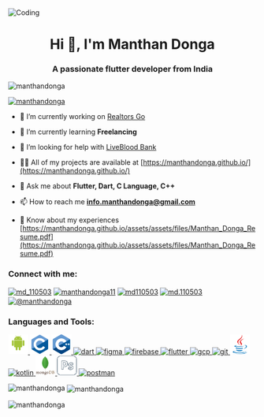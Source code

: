 
<img align="center" alt="Coding" width="1000" src="https://bs-uploads.toptal.io/blackfish-uploads/components/seo/5796273/og_image/optimized/code-sharing-angular-dart-flutter-bloc-fdde1ea49ed55f1ab00c61d9dabeb97c.png">



<h1 align="center">Hi 👋, I'm Manthan Donga</h1>
<h3 align="center">A passionate flutter developer from India</h3>

<p align="left"> <img src="https://komarev.com/ghpvc/?username=manthandonga&label=Profile%20views&color=0e75b6&style=flat" alt="manthandonga" /> </p>

<p align="left"> <a href="https://github.com/ryo-ma/github-profile-trophy"><img src="https://github-profile-trophy.vercel.app/?username=manthandonga" alt="manthandonga" /></a> </p>

- 🔭 I’m currently working on [Realtors Go](https://realtorsgo.com/)

- 🌱 I’m currently learning **Freelancing**

- 🤝 I’m looking for help with [LiveBlood Bank](https://www.livebloodbank.co.in/)

- 👨‍💻 All of my projects are available at [https://manthandonga.github.io/](https://manthandonga.github.io/)

- 💬 Ask me about **Flutter, Dart, C Language, C++**

- 📫 How to reach me **info.manthandonga@gmail.com**

- 📄 Know about my experiences [https://manthandonga.github.io/assets/assets/files/Manthan_Donga_Resume.pdf](https://manthandonga.github.io/assets/assets/files/Manthan_Donga_Resume.pdf)

<h3 align="left">Connect with me:</h3>
<p align="left">
<a href="https://twitter.com/md_110503" target="blank"><img align="center" src="https://raw.githubusercontent.com/rahuldkjain/github-profile-readme-generator/master/src/images/icons/Social/twitter.svg" alt="md_110503" height="30" width="40" /></a>
<a href="https://linkedin.com/in/manthandonga11" target="blank"><img align="center" src="https://raw.githubusercontent.com/rahuldkjain/github-profile-readme-generator/master/src/images/icons/Social/linked-in-alt.svg" alt="manthandonga11" height="30" width="40" /></a>
<a href="https://fb.com/md110503" target="blank"><img align="center" src="https://raw.githubusercontent.com/rahuldkjain/github-profile-readme-generator/master/src/images/icons/Social/facebook.svg" alt="md110503" height="30" width="40" /></a>
<a href="https://instagram.com/md.110503" target="blank"><img align="center" src="https://raw.githubusercontent.com/rahuldkjain/github-profile-readme-generator/master/src/images/icons/Social/instagram.svg" alt="md.110503" height="30" width="40" /></a>
<a href="https://www.youtube.com/c/@manthandonga" target="blank"><img align="center" src="https://raw.githubusercontent.com/rahuldkjain/github-profile-readme-generator/master/src/images/icons/Social/youtube.svg" alt="@manthandonga" height="30" width="40" /></a>
</p>

<h3 align="left">Languages and Tools:</h3>
<p align="left"> <a href="https://developer.android.com" target="_blank" rel="noreferrer"> <img src="https://raw.githubusercontent.com/devicons/devicon/master/icons/android/android-original-wordmark.svg" alt="android" width="40" height="40"/> </a> <a href="https://www.cprogramming.com/" target="_blank" rel="noreferrer"> <img src="https://raw.githubusercontent.com/devicons/devicon/master/icons/c/c-original.svg" alt="c" width="40" height="40"/> </a> <a href="https://www.w3schools.com/cpp/" target="_blank" rel="noreferrer"> <img src="https://raw.githubusercontent.com/devicons/devicon/master/icons/cplusplus/cplusplus-original.svg" alt="cplusplus" width="40" height="40"/> </a> <a href="https://dart.dev" target="_blank" rel="noreferrer"> <img src="https://www.vectorlogo.zone/logos/dartlang/dartlang-icon.svg" alt="dart" width="40" height="40"/> </a> <a href="https://www.figma.com/" target="_blank" rel="noreferrer"> <img src="https://www.vectorlogo.zone/logos/figma/figma-icon.svg" alt="figma" width="40" height="40"/> </a> <a href="https://firebase.google.com/" target="_blank" rel="noreferrer"> <img src="https://www.vectorlogo.zone/logos/firebase/firebase-icon.svg" alt="firebase" width="40" height="40"/> </a> <a href="https://flutter.dev" target="_blank" rel="noreferrer"> <img src="https://www.vectorlogo.zone/logos/flutterio/flutterio-icon.svg" alt="flutter" width="40" height="40"/> </a> <a href="https://cloud.google.com" target="_blank" rel="noreferrer"> <img src="https://www.vectorlogo.zone/logos/google_cloud/google_cloud-icon.svg" alt="gcp" width="40" height="40"/> </a> <a href="https://git-scm.com/" target="_blank" rel="noreferrer"> <img src="https://www.vectorlogo.zone/logos/git-scm/git-scm-icon.svg" alt="git" width="40" height="40"/> </a> <a href="https://www.java.com" target="_blank" rel="noreferrer"> <img src="https://raw.githubusercontent.com/devicons/devicon/master/icons/java/java-original.svg" alt="java" width="40" height="40"/> </a> <a href="https://kotlinlang.org" target="_blank" rel="noreferrer"> <img src="https://www.vectorlogo.zone/logos/kotlinlang/kotlinlang-icon.svg" alt="kotlin" width="40" height="40"/> </a> <a href="https://www.mongodb.com/" target="_blank" rel="noreferrer"> <img src="https://raw.githubusercontent.com/devicons/devicon/master/icons/mongodb/mongodb-original-wordmark.svg" alt="mongodb" width="40" height="40"/> </a> <a href="https://www.photoshop.com/en" target="_blank" rel="noreferrer"> <img src="https://raw.githubusercontent.com/devicons/devicon/master/icons/photoshop/photoshop-line.svg" alt="photoshop" width="40" height="40"/> </a> <a href="https://postman.com" target="_blank" rel="noreferrer"> <img src="https://www.vectorlogo.zone/logos/getpostman/getpostman-icon.svg" alt="postman" width="40" height="40"/> </a> </p>

<p><img align="left" src="https://github-readme-stats.vercel.app/api/top-langs?username=manthandonga&show_icons=true&locale=en&layout=compact" alt="manthandonga" /></p>

<p>&nbsp;<img align="center" src="https://github-readme-stats.vercel.app/api?username=manthandonga&show_icons=true&locale=en" alt="manthandonga" /></p>

<p><img align="center" src="https://github-readme-streak-stats.herokuapp.com/?user=manthandonga&" alt="manthandonga" /></p>


